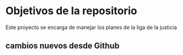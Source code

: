# Objetivos de la repositorio

Este proyecto se encarga de manejar los planes de la liga de la justicia


## cambios nuevos desde Github
